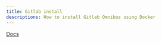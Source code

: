 ```yaml
---
title: Gitlab install
descriptions: How to install Gitlab Omnibus using Docker
---
```


[Docs](https://docs.gitlab.com/ee/install/docker.html)
